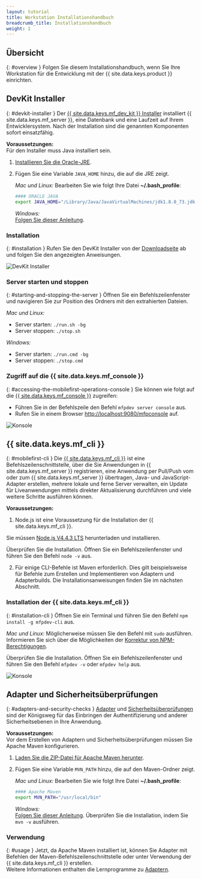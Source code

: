 ```yaml
---
layout: tutorial
title: Workstation Installationshandbuch
breadcrumb_title: Installationshandbuch
weight: 1
---
```

<!-- NLS_CHARSET=UTF-8 -->
## Übersicht
{: #overview }
Folgen Sie diesem Installationshandbuch, wenn Sie Ihre Workstation für die Entwicklung mit der {{ site.data.keys.product }} einrichten.

## DevKit Installer
{: #devkit-installer }
Der [{{ site.data.keys.mf_dev_kit }} Installer]({{site.baseurl}}/tutorials/en/foundation/8.0/installation-configuration/development/mobilefirst)
installiert {{ site.data.keys.mf_server }}, eine Datenbank und eine Laufzeit auf Ihrem Entwicklersystem. Nach der Installation sind die genannten Komponenten sofort einsatzfähig.   

**Voraussetzungen:**  
Für den Installer muss Java installiert sein. 

1. [Installieren Sie die Oracle-JRE](http://www.oracle.com/technetwork/java/javase/downloads/jre8-downloads-2133155.html).

2. Fügen Sie eine Variable `JAVA_HOME` hinzu, die auf die JRE zeigt. 

    *Mac und Linux:* Bearbeiten Sie wie folgt Ihre Datei **~/.bash_profile**:

    ```bash
    #### ORACLE JAVA
    export JAVA_HOME="/Library/Java/JavaVirtualMachines/jdk1.8.0_73.jdk/Contents/Home"
    ```

    *Windows:*  
    [Folgen Sie dieser Anleitung](https://confluence.atlassian.com/doc/setting-the-java_home-variable-in-windows-8895.html).

### Installation
{: #installation }
Rufen Sie den DevKit Installer von der [Downloadseite]({{site.baseurl}}/downloads/) ab und folgen Sie den angezeigten Anweisungen. 

![DevKit Installer](devkit-installer.png)

### Server starten und stoppen
{: #starting-and-stopping-the-server }
Öffnen Sie ein Befehlszeilenfenster und navigieren Sie zur Position des Ordners mit den extrahierten Dateien. 

*Mac und Linux:*  

* Server starten: `./run.sh -bg`
* Server stoppen: `./stop.sh`

*Windows:*  

* Server starten: `./run.cmd -bg`
* Server stoppen: `./stop.cmd`

### Zugriff auf die {{ site.data.keys.mf_console }}
{: #accessing-the-mobilefirst-operations-console }
Sie können
wie folgt auf die [{{ site.data.keys.mf_console }}]({{site.baseurl}}/tutorials/en/foundation/8.0/product-overview/components/console/) zugreifen: 

* Führen Sie in der Befehlszeile den Befehl `mfpdev server console` aus. 
* Rufen Sie in einem Browser [http://localhost:9080/mfpconsole](http://localhost:9080/mfpconsole) auf. 

![Konsole]({{site.baseurl}}/tutorials/en/foundation/8.0/product-overview/components/console/dashboard.png)

## {{ site.data.keys.mf_cli }}
{: #mobilefirst-cli }
Die
[{{ site.data.keys.mf_cli }}]({{site.baseurl}}/tutorials/en/foundation/8.0/application-development/using-mobilefirst-cli-to-manage-mobilefirst-artifacts) ist eine Befehlszeilenschnittstelle, über die Sie
Anwendungen in {{ site.data.keys.mf_server }} registrieren, eine Anwendung per Pull/Push vom oder zum {{ site.data.keys.mf_server }} übertragen,
Java- und JavaScript-Adapter erstellen, mehrere lokale und ferne Server verwalten,
ein Update für Liveanwendungen mittels direkter Aktualisierung durchführen und viele weitere Schritte ausführen können. 

**Voraussetzungen:**  
1. Node.js ist eine Voraussetzung für die Installation der {{ site.data.keys.mf_cli }}.
   
Sie müssen [Node.js V4.4.3 LTS](https://nodejs.org/en/) herunterladen und installieren.

 Überprüfen Sie die Installation. Öffnen Sie ein Befehlszeilenfenster und führen Sie den Befehl `node -v` aus.

2. Für einige CLI-Befehle ist Maven erforderlich. Dies gilt beispielsweise für Befehle zum Erstellen und Implementieren von Adaptern und Adapterbuilds. Die Installationsanweisungen finden Sie im nächsten Abschnitt. 

### Installation der {{ site.data.keys.mf_cli }}
{: #installation-cli }
Öffnen Sie ein Terminal und führen Sie den Befehl `npm install -g mfpdev-cli` aus.  

*Mac und Linux:* Möglicherweise müssen Sie den Befehl mit `sudo` ausführen.  
Informieren Sie sich über die Möglichkeiten der [Korrektur von NPM-Berechtigungen](https://docs.npmjs.com/getting-started/fixing-npm-permissions).

Überprüfen Sie die Installation. Öffnen Sie ein Befehlszeilenfenster und führen Sie den Befehl `mfpdev -v` oder `mfpdev help` aus.

![Konsole](mfpdev-cli.png)

## Adapter und Sicherheitsüberprüfungen
{: #adapters-and-security-checks }
[Adapter]({{site.baseurl}}/tutorials/en/foundation/8.0/adapters)
und [Sicherheitsüberprüfungen]({{site.baseurl}}/tutorials/en/foundation/8.0/authentication-and-security)
sind der Königsweg für das Einbringen der Authentifizierung und anderer Sicherheitsebenen in Ihre Anwendung. 

**Voraussetzungen:**  
Vor dem Erstellen von Adaptern und Sicherheitsüberprüfungen müssen Sie Apache Maven konfigurieren.   

1. [Laden Sie die ZIP-Datei für Apache Maven herunter](https://maven.apache.org/download.cgi). 
2. Fügen Sie eine Variable `MVN_PATH` hinzu, die auf den Maven-Ordner zeigt. 

    *Mac und Linux:* Bearbeiten Sie wie folgt Ihre Datei **~/.bash_profile**:

    ```bash
    #### Apache Maven
    export MVN_PATH="/usr/local/bin"
    ```

    *Windows:*  
    [Folgen Sie dieser Anleitung](http://crunchify.com/how-to-setupinstall-maven-classpath-variable-on-windows-7/). Überprüfen Sie die Installation, indem Sie `mvn -v` ausführen.

### Verwendung
{: #usage }
Jetzt, da Apache Maven installiert ist, können Sie Adapter mit Befehlen der Maven-Befehlszeilenschnittstelle
oder unter Verwendung der {{ site.data.keys.mf_cli }} erstellen.  
Weitere Informationen enthalten die Lernprogramme zu [Adaptern]({{site.baseurl}}/tutorials/en/foundation/8.0/adapters).
